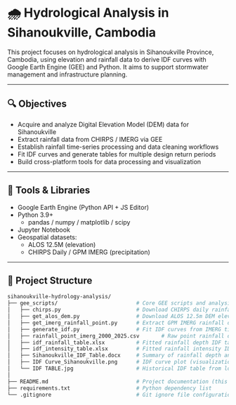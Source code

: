 # 🌧️ Hydrological Analysis in Sihanoukville, Cambodia

This project focuses on hydrological analysis in Sihanoukville Province, Cambodia, using elevation and rainfall data to derive IDF curves with Google Earth Engine (GEE) and Python. It aims to support stormwater management and infrastructure planning.

---

## 🔍 Objectives

- Acquire and analyze Digital Elevation Model (DEM) data for Sihanoukville
- Extract rainfall data from CHIRPS / IMERG via GEE
- Establish rainfall time-series processing and data cleaning workflows
- Fit IDF curves and generate tables for multiple design return periods
- Build cross-platform tools for data processing and visualization

---
## 🧰 Tools & Libraries

- Google Earth Engine (Python API + JS Editor)
- Python 3.9+
  - pandas / numpy / matplotlib / scipy
- Jupyter Notebook
- Geospatial datasets:
  - ALOS 12.5M (elevation)
  - CHIRPS Daily / GPM IMERG (precipitation)

---

## 📁 Project Structure

```bash
sihanoukville-hydrology-analysis/
├── gee_scripts/                         # Core GEE scripts and analysis components
│   ├── chirps.py                        # Download CHIRPS daily rainfall data (1981–present)
│   ├── get_alos_dem.py                  # Download ALOS 12.5m DEM elevation data
│   ├── get_imerg_rainfall_point.py      # Extract GPM IMERG rainfall data for a target point (2000–2025)
│   ├── generate_idf.py                  # Fit IDF curves from IMERG time-series and generate tables
│   ├── rainfall_point_imerg_2000_2025.csv       # Raw point rainfall data (IMERG 2000–2025)
│   ├── idf_rainfall_table.xlsx          # Fitted rainfall depth IDF table (unit: mm)
│   ├── idf_intensity_table.xlsx         # Fitted rainfall intensity IDF table (unit: mm/h)
│   ├── Sihanoukville_IDF_Table.docx     # Summary of rainfall depth and intensity tables (Word format)
│   ├── IDF Curve_Sihanoukville.png      # IDF curve plot (visualization result)
│   └── IDF TABLE.jpg                    # Historical IDF table from local government station (scanned image)
│
├── README.md                            # Project documentation (this file)
├── requirements.txt                     # Python dependency list
└── .gitignore                           # Git ignore file configuration

